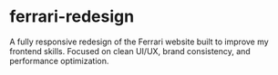 # ferrari-redesign
A fully responsive redesign of the Ferrari website built to improve my frontend skills. Focused on clean UI/UX, brand consistency, and performance optimization.
